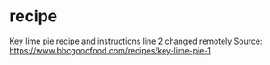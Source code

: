 # recipe
Key lime pie recipe and instructions line 2 changed remotely
Source: https://www.bbcgoodfood.com/recipes/key-lime-pie-1
